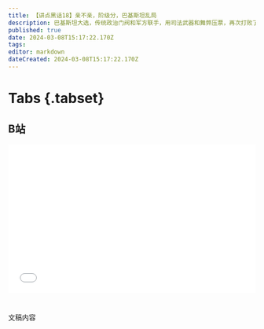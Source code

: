 ```yaml
---
title: 【讲点黑话18】亲不亲，阶级分，巴基斯坦乱局
description: 巴基斯坦大选，传统政治门阀和军方联手，用司法武器和舞弊压票，再次打败了前总理伊姆兰汗的正义运动党。但选举不公，引发了巴基斯坦国内的激烈抗议。伊姆兰汗执政期间表现实际一般，唯独展示了与既得利益集团斗争的决心。而这正打动了巴基斯坦当下民众的心理，让他们对伊姆兰汗不离不弃。巴基斯坦当权派仍然想维系原有体制不变，最多小修小补，但即便当权派能排除掉伊姆兰汗，还会有新人替补他的生态位。直到巴基斯坦得到一场真正深入社会肌里的改革。
published: true
date: 2024-03-08T15:17:22.170Z
tags: 
editor: markdown
dateCreated: 2024-03-08T15:17:22.170Z
---
```


# Tabs {.tabset}

## B站

<div style="position: relative; padding: 30% 45%;">
<iframe style="position: absolute; width: 100%; height: 100%; left: 0; top: 0;" src="//player.bilibili.com/player.html?&bvid=BV1EK421x7Bg&page=1&as_wide=1&high_quality=1&danmaku=1&autoplay=0" scrolling="no" border="0" frameborder="no" framespacing="0" allowfullscreen="true"></iframe>
</div>


#

文稿内容